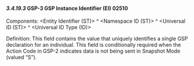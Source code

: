 #### *3.4.19.3* GSP-3 GSP Instance Identifier (EI) 02510

Components: &lt;Entity Identifier (ST)> ^ &lt;Namespace ID (ST)> ^ &lt;Universal ID (ST)> ^ &lt;Universal ID Type (ID)>

Definition: This field contains the value that uniquely identifies a single GSP declaration for an individual. This field is conditionally required when the Action Code in GSP-2 indicates data is not being sent in Snapshot Mode (valued “S”).
